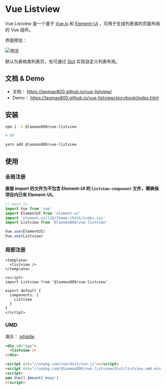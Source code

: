 # Vue Listview

Vue Listview 是一个基于 [Vue.js](https://cn.vuejs.org/) 和 [Element-UI](http://element.eleme.io/) ，可用于生成列表类的页面布局的 Vue 组件。

界面预览：

![预览](./preview.png)

默认为表格类列表页，也可通过 [Slot](/dev/slots.md) 实现自定义列表布局。

## 文档 & Demo

- 文档： <https://laomao800.github.io/vue-listview/>
- Demo： <https://laomao800.github.io/vue-listview/storybook/index.html>

## 安装

```bash
npm i -S @laomao800/vue-listview

# OR

yarn add @laomao800/vue-listview
```

## 使用

### 全局注册

**直接 import 的文件为不包含 Element-UI 的 `listview-component` 文件，需确保项目内已有 Element-UI。**

```js
// main.js
import Vue from 'vue'
import ElementUI from 'element-ui'
import 'element-ui/lib/theme-chalk/index.css'
import Listview from '@laomao800/vue-listview'

Vue.use(ElementUI)
Vue.use(Listview)
```

### 局部注册

```vue
<template>
  <listview />
</template>

<script>
import Listview from '@laomao800/vue-listview'

export default {
  components: {
    Listview
  }
}
</script>
```

### UMD

演示： [jsfiddle](https://jsfiddle.net/laomao800/92Lvg1rn/4/)

```html
<div id="app">
  <listview />
</div>

<script src="//unpkg.com/vue/dist/vue.js"></script>
<script src="//unpkg.com/@laomao800/vue-listview/dist/listview.umd.min.js"></script>
<script>
new Vue().$mount('#app')
</script>
```
